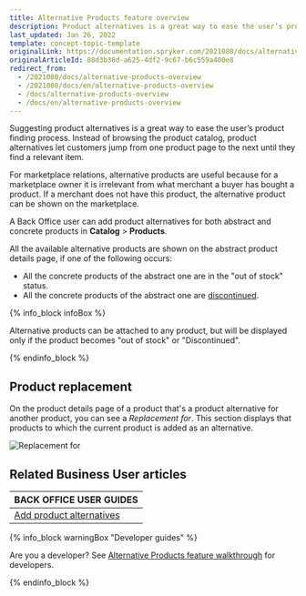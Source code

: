 ```yaml
---
title: Alternative Products feature overview
description: Product alternatives is a great way to ease the user’s product finding process. It lets the user jump over product pages until they find a relevant item.
last_updated: Jan 26, 2022
template: concept-topic-template
originalLink: https://documentation.spryker.com/2021080/docs/alternative-products-overview
originalArticleId: 08d3b38d-a625-4df2-9c67-b6c559a400e8
redirect_from:
  - /2021080/docs/alternative-products-overview
  - /2021080/docs/en/alternative-products-overview
  - /docs/alternative-products-overview
  - /docs/en/alternative-products-overview
---
```


Suggesting product alternatives is a great way to ease the user’s product finding process. Instead of browsing the product catalog, product alternatives let customers jump from one product page to the next until they find a relevant item.

For marketplace relations, alternative products are useful because for a marketplace owner it is irrelevant from what merchant a buyer has bought a product. If a merchant does not have this product, the alternative product can be shown on the marketplace.

A Back Office user can add product alternatives for both abstract and concrete products in **Catalog** > **Products**.

All the available alternative products are shown on the abstract product details page, if one of the following occurs:

* All the concrete products of the abstract one are in the "out of stock" status.
* All the concrete products of the abstract one are [discontinued](/docs/scos/user/features/{{page.version}}/product-feature-overview/discontinued-products-overview.html).

{% info_block infoBox %}

Alternative products can be attached to any product, but will be displayed only if the product becomes "out of stock" or "Discontinued".

{% endinfo_block %}

## Product replacement

On the product details page of a product that's a product alternative for another product, you can see a *Replacement for*. This section displays that products to which the current product is added as an alternative.

![Replacement for](https://spryker.s3.eu-central-1.amazonaws.com/docs/Features/Product+Management/Alternative+Products/Alternative+Products+Feature+Overview/replacement-for.png)

## Related Business User articles

|BACK OFFICE USER GUIDES|
|---|
| [Add product alternatives](/docs/scos/user/back-office-user-guides/{{page.version}}/catalog/products/managing-products/adding-product-alternatives.html) |

{% info_block warningBox "Developer guides" %}

Are you a developer? See [Alternative Products feature walkthrough](/docs/scos/dev/feature-walkthroughs/{{page.version}}/alternative-products-feature-walkthrough.html) for developers.

{% endinfo_block %}
